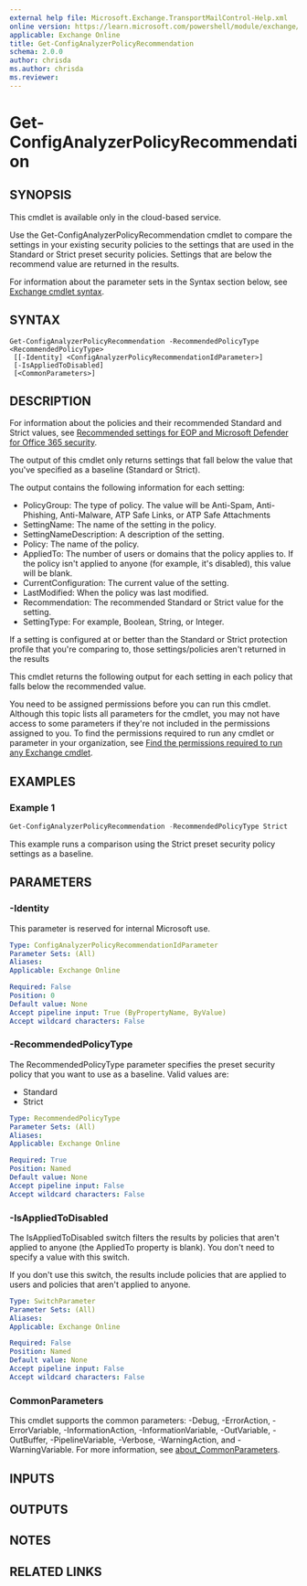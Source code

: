 ```yaml
---
external help file: Microsoft.Exchange.TransportMailControl-Help.xml
online version: https://learn.microsoft.com/powershell/module/exchange/get-configanalyzerpolicyrecommendation
applicable: Exchange Online
title: Get-ConfigAnalyzerPolicyRecommendation
schema: 2.0.0
author: chrisda
ms.author: chrisda
ms.reviewer:
---
```


# Get-ConfigAnalyzerPolicyRecommendation

## SYNOPSIS
This cmdlet is available only in the cloud-based service.

Use the Get-ConfigAnalyzerPolicyRecommendation cmdlet to compare the settings in your existing security policies to the settings that are used in the Standard or Strict preset security policies. Settings that are below the recommend value are returned in the results.

For information about the parameter sets in the Syntax section below, see [Exchange cmdlet syntax](https://learn.microsoft.com/powershell/exchange/exchange-cmdlet-syntax).

## SYNTAX

```
Get-ConfigAnalyzerPolicyRecommendation -RecommendedPolicyType <RecommendedPolicyType>
 [[-Identity] <ConfigAnalyzerPolicyRecommendationIdParameter>]
 [-IsAppliedToDisabled]
 [<CommonParameters>]
```

## DESCRIPTION
For information about the policies and their recommended Standard and Strict values, see [Recommended settings for EOP and Microsoft Defender for Office 365 security](https://learn.microsoft.com/microsoft-365/security/office-365-security/recommended-settings-for-eop-and-office365).

The output of this cmdlet only returns settings that fall below the value that you've specified as a baseline (Standard or Strict).

The output contains the following information for each setting:

- PolicyGroup: The type of policy. The value will be Anti-Spam, Anti-Phishing, Anti-Malware, ATP Safe Links, or ATP Safe Attachments
- SettingName: The name of the setting in the policy.
- SettingNameDescription: A description of the setting.
- Policy: The name of the policy.
- AppliedTo: The number of users or domains that the policy applies to. If the policy isn't applied to anyone (for example, it's disabled), this value will be blank.
- CurrentConfiguration: The current value of the setting.
- LastModified: When the policy was last modified.
- Recommendation: The recommended Standard or Strict value for the setting.
- SettingType: For example, Boolean, String, or Integer.

If a setting is configured at or better than the Standard or Strict protection profile that you're comparing to, those settings/policies aren't returned in the results

This cmdlet returns the following output for each setting in each policy that falls below the recommended value.

You need to be assigned permissions before you can run this cmdlet. Although this topic lists all parameters for the cmdlet, you may not have access to some parameters if they're not included in the permissions assigned to you. To find the permissions required to run any cmdlet or parameter in your organization, see [Find the permissions required to run any Exchange cmdlet](https://learn.microsoft.com/powershell/exchange/find-exchange-cmdlet-permissions).

## EXAMPLES

### Example 1
```powershell
Get-ConfigAnalyzerPolicyRecommendation -RecommendedPolicyType Strict
```

This example runs a comparison using the Strict preset security policy settings as a baseline.

## PARAMETERS

### -Identity
This parameter is reserved for internal Microsoft use.

```yaml
Type: ConfigAnalyzerPolicyRecommendationIdParameter
Parameter Sets: (All)
Aliases:
Applicable: Exchange Online

Required: False
Position: 0
Default value: None
Accept pipeline input: True (ByPropertyName, ByValue)
Accept wildcard characters: False
```

### -RecommendedPolicyType
The RecommendedPolicyType parameter specifies the preset security policy that you want to use as a baseline. Valid values are:

- Standard
- Strict

```yaml
Type: RecommendedPolicyType
Parameter Sets: (All)
Aliases:
Applicable: Exchange Online

Required: True
Position: Named
Default value: None
Accept pipeline input: False
Accept wildcard characters: False
```

### -IsAppliedToDisabled
The IsAppliedToDisabled switch filters the results by policies that aren't applied to anyone (the AppliedTo property is blank). You don't need to specify a value with this switch.

If you don't use this switch, the results include policies that are applied to users and policies that aren't applied to anyone.

```yaml
Type: SwitchParameter
Parameter Sets: (All)
Aliases:
Applicable: Exchange Online

Required: False
Position: Named
Default value: None
Accept pipeline input: False
Accept wildcard characters: False
```

### CommonParameters
This cmdlet supports the common parameters: -Debug, -ErrorAction, -ErrorVariable, -InformationAction, -InformationVariable, -OutVariable, -OutBuffer, -PipelineVariable, -Verbose, -WarningAction, and -WarningVariable. For more information, see [about_CommonParameters](https://go.microsoft.com/fwlink/p/?LinkID=113216).

## INPUTS

## OUTPUTS

## NOTES

## RELATED LINKS
